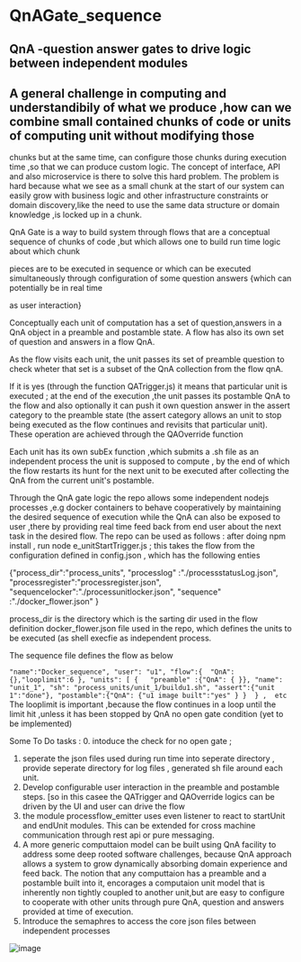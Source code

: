 # QnAGate_sequence
## QnA -question answer gates to drive logic between independent modules
## A general challenge in computing and understandibily of what we produce  ,how can we combine small contained chunks  of code or units of computing unit without modifying those 
chunks but at the same time, can configure those chunks during execution time ,so that we can produce custom logic. The concept of interface, API and also microservice is
there to solve this hard problem. The problem is hard because what we see as a small chunk at the start of our system can easily grow with business logic and 
other infrastructure constraints  or domain discovery,like the need to use the same data structure or domain knowledge ,is locked up in a chunk.

QnA Gate is a way to build system through flows that are a conceptual sequence of chunks of code ,but which allows one to build run time logic about which chunk 

pieces are to be executed in sequence or which can be executed simultaneously through configuration of some question answers {which can potentially be in real time

as user interaction} 

Conceptually each unit of computation has a set of question,answers in a QnA object  in a preamble and postamble state. A flow has also its own set of question and answers 
in a flow QnA.

As the flow visits each unit, the unit passes its set of preamble question to check wheter that set is a subset of the QnA collection from the flow qnA.

If it is yes (through the function QATrigger.js) it means that particular unit is executed ; at the end of the execution ,the unit passes its postamble QnA to the 
flow and also optionally it can push it own question answer in the assert category to the preamble state (the assert category allows an unit to stop being executed as the 
flow continues and revisits that particular unit). These operation are achieved through the QAOverride function

Each unit has its own subEx function ,which submits a .sh file as an independent process the unit is supposed to compute , by the end of which the flow restarts 
its hunt for the next unit to be executed after collecting the QnA from the current unit's postamble.

Through the QnA gate logic the repo allows some independent nodejs processes ,e.g docker containers to behave cooperatively by maintaining the desired sequence 
of execution while the QnA can also be exposed to user ,there by providing real time feed back from end user about the next task in the desired flow.
The repo can be used as follows :
after doing npm install , run node e_unitStartTrigger.js ; this takes the flow from the configuration defined in config.json , which has the following enties

{"process_dir":"process_units",
 "processlog" :"./processstatusLog.json",
 "processregister":"processregister.json",
 "sequencelocker":"./processunitlocker.json",
 "sequence" :"./docker_flower.json"
} 

process_dir is the directory which is the sarting dir used in the flow definition docker_flower.json file used in the repo, which defines the units to be executed (as shell execfie as 
independent process. 

The sequence file defines the flow as below

`
 "name":"Docker_sequence",
        "user": "u1",
        "flow":{  "QnA":{},"looplimit":6
        },
        "units": [
            {   "preamble" :{"QnA": { }},
                "name": "unit_1",
                "sh": "process_units/unit_1/buildu1.sh",
                "assert":{"unit 1":"done"},
               "postamble":{"QnA": {"u1 image built":"yes" } } 
            } ,  etc 
  `
  The looplimit is important ,because the flow continues in a loop until the limit hit ,unless it has been stopped by QnA no open gate condition (yet to be implemented)

Some To Do tasks :
0. intoduce the check for no open gate ; 
1. seperate the json files used during run time into seperate directory , provide seperate directory for log files , generated sh file around each unit.
2. Develop configurable user interaction in the preamble and postamble steps. [so in this casee the QATrigger and QAOverride logics can be driven by the UI 
and user can drive the flow
3. the module processflow_emitter uses even listener to react to startUnit and endUnit modules. This can be extended for cross machine communication through rest api or
pure messaging. 
4. A more generic computtaion model can be built using QnA facility to address some deep rooted software challenges, because QnA approach allows a system to grow
dynamically absorbing domain experience and feed back. The notion that any computtaion has a preamble and a postamble built into it, encorages a computaion unit model
that is inherently non tightly coupled to another unit,but  are easy to  configure to cooperate with other units through pure QnA, question and answers provided at time of execution.
5. Introduce the semaphres to access the core json files between independent processes 

![image](https://user-images.githubusercontent.com/6982948/186930174-42b0a80b-28b2-43f7-934c-2e09b3805953.png)

